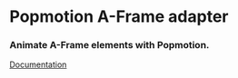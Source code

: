 # Popmotion A-Frame adapter

### Animate A-Frame elements with Popmotion.

[Documentation](https://popmotion.io/plugins/adapters/a-frame/)